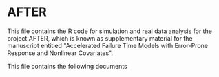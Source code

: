 # AFTER
This file contains the R code for simulation and real data analysis for the project AFTER, which is known as supplementary material for the manuscript entitled "Accelerated Failure Time Models with Error-Prone Response and Nonlinear Covariates".

This file contains the following documents
